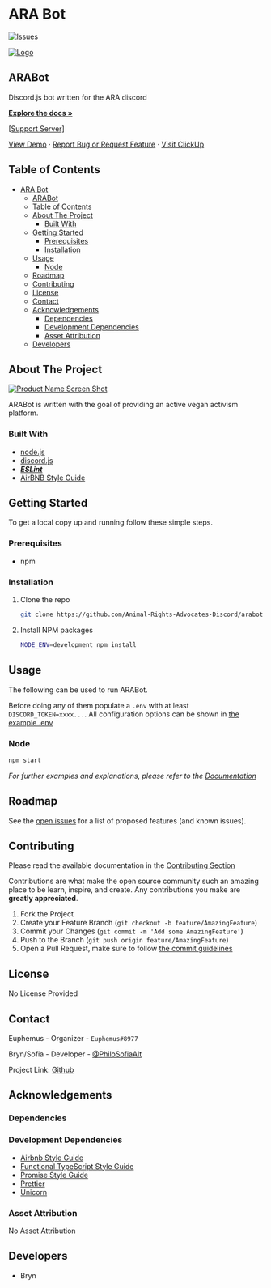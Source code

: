 # ARA Bot

<!--
*** Thanks for checking out the Best-README-Template. If you have a suggestion
*** that would make this better, please fork the repo and create a pull request
*** or simply open an issue with the tag "enhancement".
*** Thanks again! Now go create something AMAZING! :D
***
***
***
-->

<!-- PROJECT SHIELDS -->
<!--
*** I'm using markdown "reference style" links for readability.
*** Reference links are enclosed in brackets [ ] instead of parentheses ( ).
*** See the bottom of this document for the declaration of the reference variables
*** for contributors-url, forks-url, etc. This is an optional, concise syntax you may use.
*** https://www.markdownguide.org/basic-syntax/#reference-style-links
-->
<!--[![pipeline status](https://github.com/Animal-Rights-Advocates-Discord/arabot.ts/badges/master/pipeline.svg)](https://github.com/Animal-Rights-Advocates-Discord/arabot.ts/-/commits/master)
[![coverage report](https://github.com/Animal-Rights-Advocates-Discord/arabot.ts/badges/master/coverage.svg)](https://github.com/Animal-Rights-Advocates-Discord/arabot.ts/-/commits/master)-->
[![Issues][issues-shield]][issues-url]

<!-- PROJECT LOGO -->
 [![Logo](https://media.discordapp.net/attachments/894698271577108534/937611084070813726/Hnet.com-image.png)](https://github.com/Animal-Rights-Advocates-Discord/arabot.ts)

## ARABot

Discord.js bot written for the ARA discord

[**Explore the docs »**](https://github.com/Animal-Rights-Advocates-Discord/arabot.ts/tree/main/docs)

[[Support Server]](https://discord.gg/animalrights)

[View Demo](https://discord.gg/animalrights) · [Report Bug or Request Feature](https://github.com/Animal-Rights-Advocates-Discord/arabot.ts/issues) · [Visit ClickUp](https://clickup.com)

## Table of Contents

- [ARA Bot](#ara-bot)
  - [ARABot](#arabot)
  - [Table of Contents](#table-of-contents)
  - [About The Project](#about-the-project)
    - [Built With](#built-with)
  - [Getting Started](#getting-started)
    - [Prerequisites](#prerequisites)
    - [Installation](#installation)
  - [Usage](#usage)
    - [Node](#node)
  - [Roadmap](#roadmap)
  - [Contributing](#contributing)
  - [License](#license)
  - [Contact](#contact)
  - [Acknowledgements](#acknowledgements)
    - [Dependencies](#dependencies)
    - [Development Dependencies](#development-dependencies)
    - [Asset Attribution](#asset-attribution)
  - [Developers](#developers)

<!-- ABOUT THE PROJECT -->
## About The Project

[![Product Name Screen Shot](https://media.discordapp.net/attachments/894698271577108534/977489086661140540/code.png?width=1080&height=218)](https://github.com/Animal-Rights-Advocates-Discord/arabot.ts.git)

ARABot is written with the goal of providing an active vegan activism platform.

### Built With

- [node.js](https://nodejs.org/en/)
- [discord.js](https://discord.js.org/#/)
- [___ESLint___](https://eslint.org/)
- [AirBNB Style Guide](https://github.com/airbnb/javascript)

<!-- GETTING STARTED -->
## Getting Started

To get a local copy up and running follow these simple steps.

### Prerequisites

- npm

### Installation

1. Clone the repo

   ```sh
   git clone https://github.com/Animal-Rights-Advocates-Discord/arabot.ts.git
   ```

2. Install NPM packages

   ```sh
   NODE_ENV=development npm install
   ```

<!-- USAGE EXAMPLES -->
## Usage

The following can be used to run ARABot.

Before doing any of them populate a `.env` with at least `DISCORD_TOKEN=xxxx...`. All configuration options can be shown in [the example .env](https://github.com/Animal-Rights-Advocates-Discord/arabot.ts/blob/main/.env.example)

### Node

   ```sh
   npm start
   ```

_For further examples and explanations, please refer to the [Documentation](https://github.com/Animal-Rights-Advocates-Discord/arabot.ts/tree/main/docs)_

<!-- ROADMAP -->
## Roadmap

See the [open issues](https://github.com/Animal-Rights-Advocates-Discord/arabot.ts/issues) for a list of proposed features (and known issues).

<!-- CONTRIBUTING -->
## Contributing

Please read the available documentation in the [Contributing Section](https://github.com/Animal-Rights-Advocates-Discord/arabot.ts/tree/main/docs)

Contributions are what make the open source community such an amazing place to be learn, inspire, and create. Any contributions you make are **greatly appreciated**.

1. Fork the Project
2. Create your Feature Branch (`git checkout -b feature/AmazingFeature`)
3. Commit your Changes (`git commit -m 'Add some AmazingFeature'`)
4. Push to the Branch (`git push origin feature/AmazingFeature`)
5. Open a Pull Request, make sure to follow [the commit guidelines](docs/commits.md)

<!-- LICENSE -->
## License

No License Provided

<!-- CONTACT -->
## Contact

Euphemus - Organizer - `Euphemus#8977`

Bryn/Sofia - Developer - [@PhiloSofiaAlt](https://twitter.com/PhiloSofiaAlt)

Project Link: [Github](https://github.com/Animal-Rights-Advocates-Discord/arabot.ts)

<!-- ACKNOWLEDGEMENTS -->
## Acknowledgements

### Dependencies

### Development Dependencies

- [Airbnb Style Guide](https://github.com/airbnb/javascript)
- [Functional TypeScript Style Guide](https://github.com/jonaskello/eslint-plugin-functional#readme)
- [Promise Style Guide](https://github.com/xjamundx/eslint-plugin-promise#readme)
- [Prettier](https://prettier.io/)
- [Unicorn](https://github.com/sindresorhus/eslint-plugin-unicorn)

<!-- MARKDOWN LINKS & IMAGES -->
<!-- https://www.markdownguide.org/basic-syntax/#reference-style-links -->
[contributors-shield]: https://img.shields.io/badge/Contributors-github-success.svg
[contributors-url]: https://github.com/Animal-Rights-Advocates-Discord/arabot.ts/graphs/contributors
[forks-shield]: https://img.shields.io/badge/Forks-github-informational.svg
[forks-url]: https://github.com/Animal-Rights-Advocates-Discord/arabot.ts/network/members
[stars-shield]: https://img.shields.io/badge/Stars-github-yellow.svg
[stars-url]: https://github.com/Animal-Rights-Advocates-Discord/arabot.ts/stargazers
[issues-shield]: https://img.shields.io/badge/Issues-github-critical.svg
[issues-url]: https://github.com/Animal-Rights-Advocates-Discord/arabot.ts/issues
[license-shield]: https://img.shields.io/badge/License-MIT-red
[license-url]: https://github.com/Animal-Rights-Advocates-Discord/arabot.ts
[product-screenshot]: src/assets/img/code.png

### Asset Attribution

No Asset Attribution

## Developers

- Bryn
